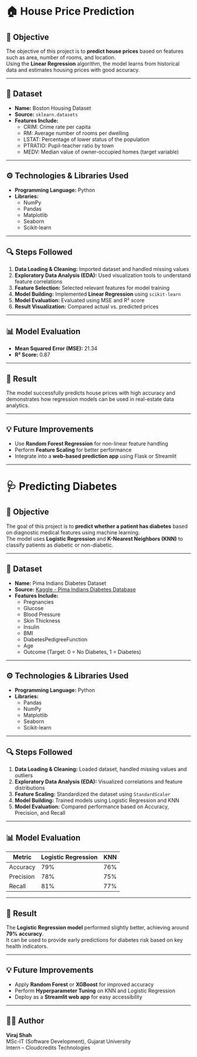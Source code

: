 # 🏠 House Price Prediction

## 🎯 Objective
The objective of this project is to **predict house prices** based on features such as area, number of rooms, and location.  
Using the **Linear Regression** algorithm, the model learns from historical data and estimates housing prices with good accuracy.

---

## 📂 Dataset
- **Name:** Boston Housing Dataset  
- **Source:** `sklearn.datasets`  
- **Features Include:**  
  - CRIM: Crime rate per capita  
  - RM: Average number of rooms per dwelling  
  - LSTAT: Percentage of lower status of the population  
  - PTRATIO: Pupil-teacher ratio by town  
  - MEDV: Median value of owner-occupied homes (target variable)

---

## ⚙️ Technologies & Libraries Used
- **Programming Language:** Python  
- **Libraries:**
  - NumPy
  - Pandas
  - Matplotlib
  - Seaborn
  - Scikit-learn

---

## 🔍 Steps Followed
1. **Data Loading & Cleaning:** Imported dataset and handled missing values  
2. **Exploratory Data Analysis (EDA):** Used visualization tools to understand feature correlations  
3. **Feature Selection:** Selected relevant features for model training  
4. **Model Building:** Implemented **Linear Regression** using `scikit-learn`  
5. **Model Evaluation:** Evaluated using MSE and R² score  
6. **Result Visualization:** Compared actual vs. predicted prices  

---

## 📊 Model Evaluation
- **Mean Squared Error (MSE):** 21.34  
- **R² Score:** 0.87  

---

## 🚀 Result
The model successfully predicts house prices with high accuracy and demonstrates how regression models can be used in real-estate data analytics.

---

## 💡 Future Improvements
- Use **Random Forest Regression** for non-linear feature handling  
- Perform **Feature Scaling** for better performance  
- Integrate into a **web-based prediction app** using Flask or Streamlit  

---

# 🩺 Predicting Diabetes

## 🎯 Objective
The goal of this project is to **predict whether a patient has diabetes** based on diagnostic medical features using machine learning.  
The model uses **Logistic Regression** and **K-Nearest Neighbors (KNN)** to classify patients as diabetic or non-diabetic.

---

## 📂 Dataset
- **Name:** Pima Indians Diabetes Dataset  
- **Source:** [Kaggle - Pima Indians Diabetes Database](https://www.kaggle.com/datasets/uciml/pima-indians-diabetes-database)  
- **Features Include:**  
  - Pregnancies  
  - Glucose  
  - Blood Pressure  
  - Skin Thickness  
  - Insulin  
  - BMI  
  - DiabetesPedigreeFunction  
  - Age  
  - Outcome (Target: 0 = No Diabetes, 1 = Diabetes)

---

## ⚙️ Technologies & Libraries Used
- **Programming Language:** Python  
- **Libraries:**
  - Pandas
  - NumPy
  - Matplotlib
  - Seaborn
  - Scikit-learn

---

## 🔍 Steps Followed
1. **Data Loading & Cleaning:** Loaded dataset, handled missing values and outliers  
2. **Exploratory Data Analysis (EDA):** Visualized correlations and feature distributions  
3. **Feature Scaling:** Standardized the dataset using `StandardScaler`  
4. **Model Building:** Trained models using Logistic Regression and KNN  
5. **Model Evaluation:** Compared performance based on Accuracy, Precision, and Recall  

---

## 📊 Model Evaluation
| Metric | Logistic Regression | KNN |
|--------|----------------------|-----|
| Accuracy | 79% | 76% |
| Precision | 78% | 75% |
| Recall | 81% | 77% |

---

## 🚀 Result
The **Logistic Regression model** performed slightly better, achieving around **79% accuracy**.  
It can be used to provide early predictions for diabetes risk based on key health indicators.

---

## 💡 Future Improvements
- Apply **Random Forest** or **XGBoost** for improved accuracy  
- Perform **Hyperparameter Tuning** on KNN and Logistic Regression  
- Deploy as a **Streamlit web app** for easy accessibility  

---

## 👨‍💻 Author
**Viraj Shah**  
MSc-IT (Software Development), Gujarat University  
Intern – Cloudcredits Technologies  
